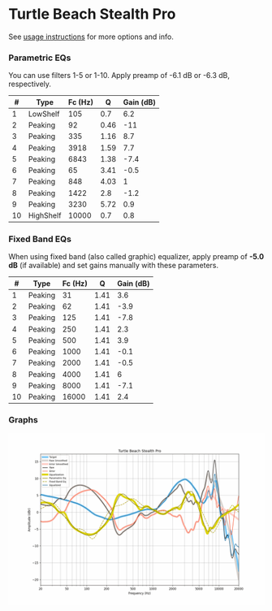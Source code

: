 # Turtle Beach Stealth Pro
See [usage instructions](https://github.com/jaakkopasanen/AutoEq#usage) for more options and info.

### Parametric EQs
You can use filters 1-5 or 1-10. Apply preamp of -6.1 dB or -6.3 dB, respectively.

|   # | Type      |   Fc (Hz) |    Q |   Gain (dB) |
|-----|-----------|-----------|------|-------------|
|   1 | LowShelf  |       105 | 0.7  |         6.2 |
|   2 | Peaking   |        92 | 0.46 |       -11   |
|   3 | Peaking   |       335 | 1.16 |         8.7 |
|   4 | Peaking   |      3918 | 1.59 |         7.7 |
|   5 | Peaking   |      6843 | 1.38 |        -7.4 |
|   6 | Peaking   |        65 | 3.41 |        -0.5 |
|   7 | Peaking   |       848 | 4.03 |         1   |
|   8 | Peaking   |      1422 | 2.8  |        -1.2 |
|   9 | Peaking   |      3230 | 5.72 |         0.9 |
|  10 | HighShelf |     10000 | 0.7  |         0.8 |

### Fixed Band EQs
When using fixed band (also called graphic) equalizer, apply preamp of **-5.0 dB** (if available) and set gains manually with these parameters.

|   # | Type    |   Fc (Hz) |    Q |   Gain (dB) |
|-----|---------|-----------|------|-------------|
|   1 | Peaking |        31 | 1.41 |         3.6 |
|   2 | Peaking |        62 | 1.41 |        -3.9 |
|   3 | Peaking |       125 | 1.41 |        -7.8 |
|   4 | Peaking |       250 | 1.41 |         2.3 |
|   5 | Peaking |       500 | 1.41 |         3.9 |
|   6 | Peaking |      1000 | 1.41 |        -0.1 |
|   7 | Peaking |      2000 | 1.41 |        -0.5 |
|   8 | Peaking |      4000 | 1.41 |         6   |
|   9 | Peaking |      8000 | 1.41 |        -7.1 |
|  10 | Peaking |     16000 | 1.41 |         2.4 |

### Graphs
![](./Turtle%20Beach%20Stealth%20Pro.png)
